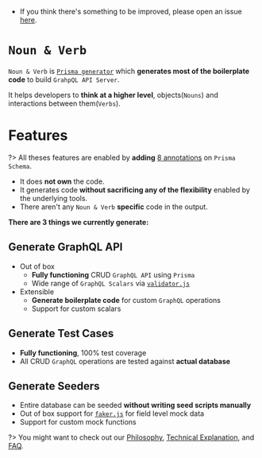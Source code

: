 - If you think there's something to be improved, please open an issue
  [here](https://github.com/tufan-io/noun-and-verb-docs).

# `Noun & Verb`

`Noun & Verb` is
[`Prisma generator`](https://www.prisma.io/docs/concepts/components/prisma-schema/generators)
which **generates most of the boilerplate code** to build `GrahpQL API Server`.

It helps developers to **think at a higher level**, objects(`Nouns`) and
interactions between them(`Verbs`).

# Features

?> All theses features are enabled by **adding**
[8 annotations](guides/annotations.md) on `Prisma Schema`.

- It does **not own** the code.
- It generates code **without sacrificing any of the flexibility** enabled by
  the underlying tools.
- There aren't any `Noun & Verb` **specific** code in the output.

**There are 3 things we currently generate:**

## Generate GraphQL API

- Out of box
  - **Fully functioning** CRUD `GraphQL API` using `Prisma`
  - Wide range of `GraphQL Scalars` via
    [`validator.js`](https://github.com/validatorjs/validator.js)
- Extensible
  - **Generate boilerplate code** for custom `GraphQL` operations
  - Support for custom scalars

## Generate Test Cases

- **Fully functioning**, 100% test coverage
- All CRUD `GraphQL` operations are tested against **actual database**

## Generate Seeders

- Entire database can be seeded **without writing seed scripts manually**
- Out of box support for [`faker.js`](https://github.com/Marak/Faker.js) for
  field level mock data
- Support for custom mock functions

?> You might want to check out our [Philosophy](/philosophy.md),
[Technical Explanation](/technical-explanation.md), and [FAQ](/faq.md).
